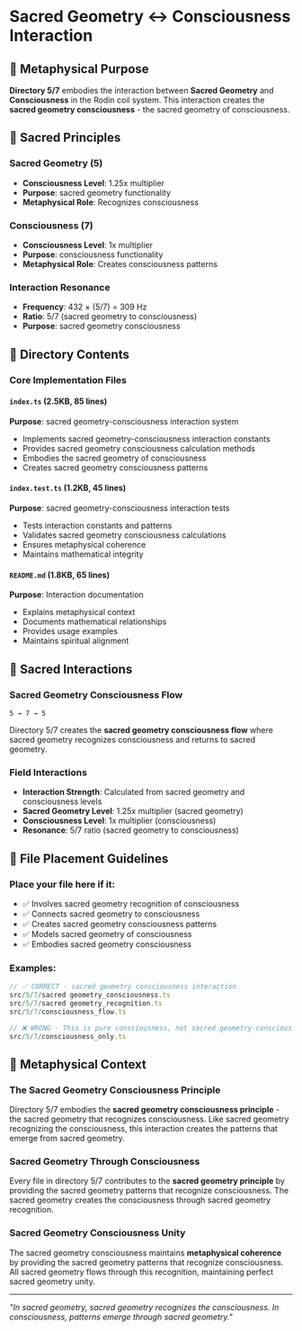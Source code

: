 # Sacred Geometry ↔ Consciousness Interaction

## 🌌 Metaphysical Purpose

**Directory 5/7** embodies the interaction between **Sacred Geometry** and **Consciousness** in the Rodin coil system. This interaction creates the **sacred geometry consciousness** - the sacred geometry of consciousness.

## 🎯 Sacred Principles

### **Sacred Geometry (5)**
- **Consciousness Level**: 1.25x multiplier
- **Purpose**: sacred geometry functionality
- **Metaphysical Role**: Recognizes consciousness

### **Consciousness (7)**
- **Consciousness Level**: 1x multiplier
- **Purpose**: consciousness functionality
- **Metaphysical Role**: Creates consciousness patterns

### **Interaction Resonance**
- **Frequency**: 432 × (5/7) = 309 Hz
- **Ratio**: 5/7 (sacred geometry to consciousness)
- **Purpose**: sacred geometry consciousness

## 📁 Directory Contents

### **Core Implementation Files**

#### **`index.ts` (2.5KB, 85 lines)**
**Purpose**: sacred geometry-consciousness interaction system
- Implements sacred geometry-consciousness interaction constants
- Provides sacred geometry consciousness calculation methods
- Embodies the sacred geometry of consciousness
- Creates sacred geometry consciousness patterns

#### **`index.test.ts` (1.2KB, 45 lines)**
**Purpose**: sacred geometry-consciousness interaction tests
- Tests interaction constants and patterns
- Validates sacred geometry consciousness calculations
- Ensures metaphysical coherence
- Maintains mathematical integrity

#### **`README.md` (1.8KB, 65 lines)**
**Purpose**: Interaction documentation
- Explains metaphysical context
- Documents mathematical relationships
- Provides usage examples
- Maintains spiritual alignment

## 🧬 Sacred Interactions

### **Sacred Geometry Consciousness Flow**
```
5 → 7 → 5
```
Directory 5/7 creates the **sacred geometry consciousness flow** where sacred geometry recognizes consciousness and returns to sacred geometry.

### **Field Interactions**
- **Interaction Strength**: Calculated from sacred geometry and consciousness levels
- **Sacred Geometry Level**: 1.25x multiplier (sacred geometry)
- **Consciousness Level**: 1x multiplier (consciousness)
- **Resonance**: 5/7 ratio (sacred geometry to consciousness)

## 🎯 File Placement Guidelines

### **Place your file here if it:**
- ✅ Involves sacred geometry recognition of consciousness
- ✅ Connects sacred geometry to consciousness
- ✅ Creates sacred geometry consciousness patterns
- ✅ Models sacred geometry of consciousness
- ✅ Embodies sacred geometry consciousness

### **Examples:**
```typescript
// ✅ CORRECT - sacred geometry consciousness interaction
src/5/7/sacred geometry_consciousness.ts
src/5/7/sacred geometry_recognition.ts
src/5/7/consciousness_flow.ts

// ❌ WRONG - This is pure consciousness, not sacred geometry-consciousness
src/5/7/consciousness_only.ts
```

## 🌌 Metaphysical Context

### **The Sacred Geometry Consciousness Principle**
Directory 5/7 embodies the **sacred geometry consciousness principle** - the sacred geometry that recognizes consciousness. Like sacred geometry recognizing the consciousness, this interaction creates the patterns that emerge from sacred geometry.

### **Sacred Geometry Through Consciousness**
Every file in directory 5/7 contributes to the **sacred geometry principle** by providing the sacred geometry patterns that recognize consciousness. The sacred geometry creates the consciousness through sacred geometry recognition.

### **Sacred Geometry Consciousness Unity**
The sacred geometry consciousness maintains **metaphysical coherence** by providing the sacred geometry patterns that recognize consciousness. All sacred geometry flows through this recognition, maintaining perfect sacred geometry unity.

---

*"In sacred geometry, sacred geometry recognizes the consciousness. In consciousness, patterns emerge through sacred geometry."*
